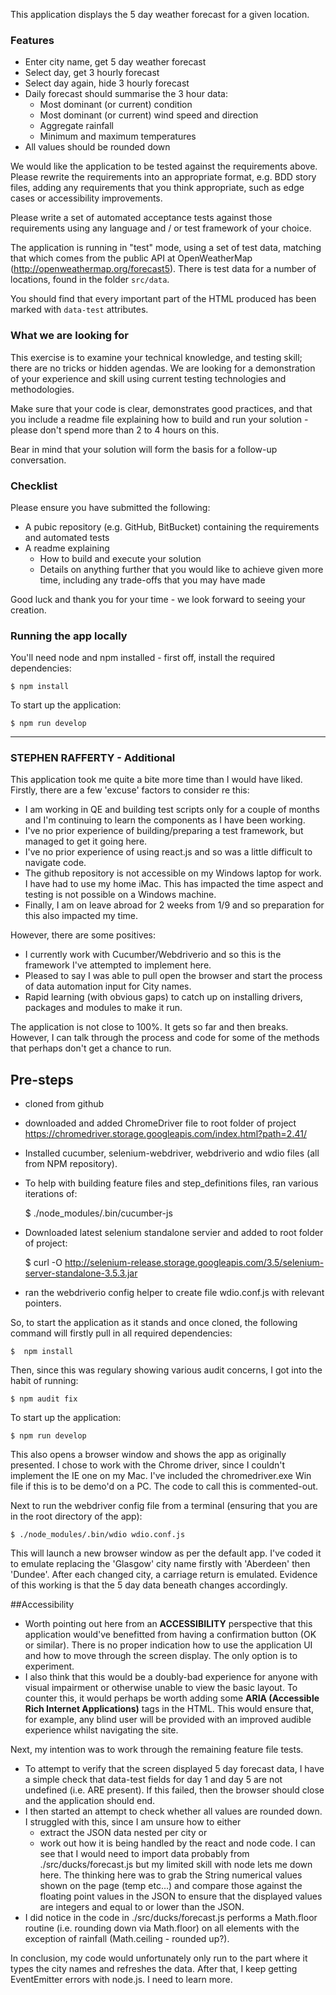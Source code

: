 This application displays the 5 day weather forecast for a given location.

### Features

* Enter city name, get 5 day weather forecast
* Select day, get 3 hourly forecast
* Select day again, hide 3 hourly forecast
* Daily forecast should summarise the 3 hour data:
  * Most dominant (or current) condition
  * Most dominant (or current) wind speed and direction
  * Aggregate rainfall
  * Minimum and maximum temperatures
* All values should be rounded down

We would like the application to be tested against the requirements above. Please rewrite the requirements into an appropriate format, e.g. BDD story files, adding any requirements that you think appropriate, such as edge cases or accessibility improvements.

Please write a set of automated acceptance tests against those requirements using any language and / or test framework of your choice.

The application is running in "test" mode, using a set of test data, matching that which comes from the public API at OpenWeatherMap (http://openweathermap.org/forecast5). There is test data for a number of locations, found in the folder ```src/data```.

You should find that every important part of the HTML produced has been marked with ```data-test``` attributes.

### What we are looking for

This exercise is to examine your technical knowledge, and testing skill; there are no tricks or hidden agendas. We are looking for a demonstration of your experience and skill using current testing technologies and methodologies.

Make sure that your code is clear, demonstrates good practices, and that you include a readme file explaining how to build and run your solution - please don't spend more than 2 to 4 hours on this.

Bear in mind that your solution will form the basis for a follow-up conversation.

### Checklist

Please ensure you have submitted the following:

* A pubic repository (e.g. GitHub, BitBucket) containing the requirements and automated tests
* A readme explaining
  * How to build and execute your solution
  * Details on anything further that you would like to achieve given more time, including any trade-offs that you may have made

Good luck and thank you for your time - we look forward to seeing your creation.

### Running the app locally

You'll need node and npm installed - first off, install the required dependencies:

    $ npm install

To start up the application:

    $ npm run develop


-----

### STEPHEN RAFFERTY - Additional

This application took me quite a bite more time than I would have liked.  Firstly, there are a few 'excuse' factors to consider re this:
* I am working in QE and building test scripts only for a couple of months and I'm continuing to learn the components as I have been working.
* I've no prior experience of building/preparing a test framework, but managed to get it going here.
* I've no prior experience of using react.js and so was a little difficult to navigate code.
* The github repository is not accessible on my Windows laptop for work.  I have had to use my home iMac.  This has impacted the time aspect and testing is not possible on a Windows machine.
* Finally, I am on leave abroad for 2 weeks from 1/9 and so preparation for this also impacted my time.

However, there are some positives:
* I currently work with Cucumber/Webdriverio and so this is the framework I've attempted to implement here.
* Pleased to say I was able to pull open the browser and start the process of data automation input for City names.
* Rapid learning (with obvious gaps) to catch up on installing drivers, packages and modules to make it run.

The application is not close to 100%.  It gets so far and then breaks.  However, I can talk through the process and code for some of the methods that perhaps don't get a chance to run.

## Pre-steps

* cloned from github
* downloaded and added ChromeDriver file to root folder of project https://chromedriver.storage.googleapis.com/index.html?path=2.41/  
* Installed cucumber, selenium-webdriver, webdriverio and wdio files (all from NPM repository). 
* To help with building feature files and step_definitions files, ran various iterations of:

    $ ./node_modules/.bin/cucumber-js

* Downloaded latest selenium standalone servier and added to root folder of project:

    $ curl -O http://selenium-release.storage.googleapis.com/3.5/selenium-server-standalone-3.5.3.jar
    
* ran the webdriverio config helper to create file wdio.conf.js with relevant pointers.


So, to start the application as it stands and once cloned, the following command will firstly pull in all required dependencies:

    $  npm install
    
Then, since this was regulary showing various audit concerns, I got into the habit of running:

    $ npm audit fix
    
To start up the application:

    $ npm run develop
    
This also opens a browser window and shows the app as originally presented.  I chose to work with the Chrome driver, since I couldn't implement the IE one on my Mac.  I've included the chromedriver.exe Win file if this is to be demo'd on a PC.  The code to call this is commented-out.

Next to run the webdriver config file from a terminal (ensuring that you are in the root directory of the app):

    $ ./node_modules/.bin/wdio wdio.conf.js

This will launch a new browser window as per the default app.  I've coded it to emulate replacing the 'Glasgow' city name firstly with 'Aberdeen' then 'Dundee'.  After each changed city, a carriage return is emulated.  Evidence of this working is that the 5 day data beneath changes accordingly.

##Accessibility 
* Worth pointing out here from an <b>ACCESSIBILITY</b> perspective that this application would've benefitted from having a confirmation button (OK or similar).  There is no proper indication how to use the application UI and how to move through the screen display.  The only option is to experiment.
* I also think that this would be a doubly-bad experience for anyone with visual impairment or otherwise unable to view the basic layout.  To counter this, it would perhaps be worth adding some <b>ARIA (Accessible Rich Internet Applications)</b> tags in the HTML.  This would ensure that, for example, any blind user will be provided with an improved audible experience whilst navigating the site.

Next, my intention was to work through the remaining feature file tests.
* To attempt to verify that the screen displayed 5 day forecast data, I have a simple check that data-test fields for day 1 and day 5 are not undefined (i.e. ARE present).  If this failed, then the browser should close and the application should end.
* I then started an attempt to check whether all values are rounded down.  I struggled with this, since I am unsure how to either 
    * extract the JSON data nested per city or 
    * work out how it is being handled by the react and node code.  I can see that I would need to import data probably from ./src/ducks/forecast.js but my limited skill with node lets me down here.  The thinking here was to grab the String numerical values shown on the page (temp etc...) and compare those against the floating point values in the JSON to ensure that the displayed values are integers and equal to or lower than the JSON.
* I did notice in the code in ./src/ducks/forecast.js performs a Math.floor routine (i.e. rounding down via Math.floor) on all elements with the exception of rainfall (Math.ceiling - rounded up?).

In conclusion, my code would unfortunately only run to the part where it types the city names and refreshes the data.  After that, I keep getting EventEmitter errors with node.js.  I need to learn more.


 